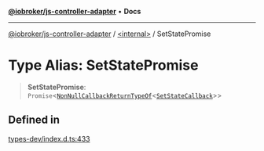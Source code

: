 [**@iobroker/js-controller-adapter**](../../README.md) • **Docs**

***

[@iobroker/js-controller-adapter](../../globals.md) / [\<internal\>](../README.md) / SetStatePromise

# Type Alias: SetStatePromise

> **SetStatePromise**: `Promise`\<[`NonNullCallbackReturnTypeOf`](NonNullCallbackReturnTypeOf.md)\<[`SetStateCallback`](SetStateCallback.md)\>\>

## Defined in

[types-dev/index.d.ts:433](https://github.com/ioBroker/ioBroker.js-controller/blob/db3148f4f009815e1f45f53311ac77bd26045ce1/packages/types-dev/index.d.ts#L433)
